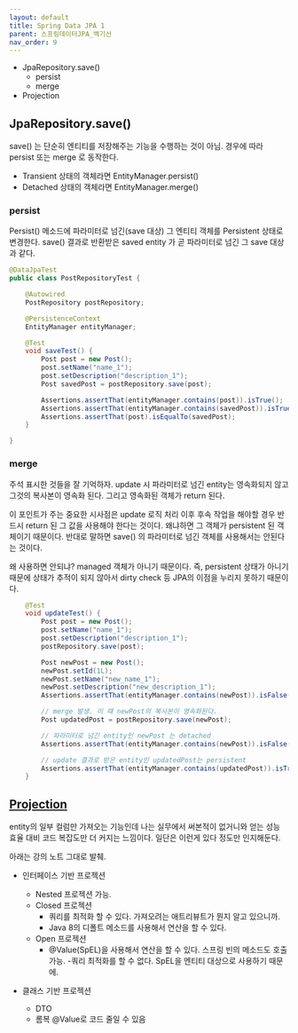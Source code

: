 ```yaml
---
layout: default
title: Spring Data JPA 1
parent: 스프링데이터JPA_백기선
nav_order: 9
---
```


- JpaRepository.save()
  - persist
  - merge
- Projection

## JpaRepository.save()
save() 는 단순히 엔티티를 저장해주는 기능을 수행하는 것이 아님. 경우에 따라 persist 또는 merge 로 동작한다.
- Transient 상태의 객체라면 EntityManager.persist()
- Detached 상태의 객체라면 EntityManager.merge()

### persist
Persist() 메소드에 파라미터로 넘긴(save 대상) 그 엔티티 객체를 Persistent 상태로 변경한다.
save() 결과로 반환받은 saved entity 가 곧 파라미터로 넘긴 그 save 대상과 같다.

```java
@DataJpaTest
public class PostRepositoryTest {

    @Autowired
    PostRepository postRepository;

    @PersistenceContext
    EntityManager entityManager;

    @Test
    void saveTest() {
        Post post = new Post();
        post.setName("name_1");
        post.setDescription("description_1");
        Post savedPost = postRepository.save(post);

        Assertions.assertThat(entityManager.contains(post)).isTrue();
        Assertions.assertThat(entityManager.contains(savedPost)).isTrue();
        Assertions.assertThat(post).isEqualTo(savedPost);
    }

}
```

### merge
주석 표시한 것들을 잘 기억하자.
update 시 파라미터로 넘긴 entity는 영속화되지 않고 그것의 복사본이 영속화 된다.
그리고 영속화된 객체가 return 된다.

이 포인트가 주는 중요한 시사점은 update 로직 처리 이후 후속 작업을 해야할 경우 반드시 return 된 그 값을 사용해야 한다는 것이다.
왜냐하면 그 객체가 persistent 된 객체이기 때문이다. 반대로 말하면 save() 의 파라미터로 넘긴 객체를 사용해서는 안된다는 것이다.

왜 사용하면 안되냐? managed 객체가 아니기 때문이다. 즉, persistent 상태가 아니기 때문에 상태가 추적이 되지 않아서
dirty check 등 JPA의 이점을 누리지 못하기 때문이다.
```java
    @Test
    void updateTest() {
        Post post = new Post();
        post.setName("name_1");
        post.setDescription("description_1");
        postRepository.save(post);

        Post newPost = new Post();
        newPost.setId(1L);
        newPost.setName("new_name_1");
        newPost.setDescription("new_description_1");
        Assertions.assertThat(entityManager.contains(newPost)).isFalse();

        // merge 발생. 이 때 newPost의 복사본이 영속화된다.
        Post updatedPost = postRepository.save(newPost);

        // 파라미터로 넘긴 entity인 newPost 는 detached
        Assertions.assertThat(entityManager.contains(newPost)).isFalse();

        // update 결과로 받은 entity인 updatedPost는 persistent
        Assertions.assertThat(entityManager.contains(updatedPost)).isTrue();
    }
```

## [Projection](https://www.baeldung.com/spring-data-jpa-projections)
entity의 일부 컬럼만 가져오는 기능인데 나는 실무에서 써본적이 없거니와 얻는 성능 효율 대비 코드 복잡도만 더 커지는 느낌이다.
일단은 이런게 있다 정도만 인지해둔다.

아래는 강의 노트 그대로 발췌.
- 인터페이스 기반 프로젝션
  - Nested 프로젝션 가능.
  - Closed 프로젝션
    - 쿼리를 최적화 할 수 있다. 가져오려는 애트리뷰트가 뭔지 알고 있으니까.
    - Java 8의 디폴트 메소드를 사용해서 연산을 할 수 있다. 
  - Open 프로젝션
    - @Value(SpEL)을 사용해서 연산을 할 수 있다. 스프링 빈의 메소드도 호출 가능.
    -쿼리 최적화를 할 수 없다. SpEL을 엔티티 대상으로 사용하기 때문에.

- 클래스 기반 프로젝션
  - DTO
  - 롬복 @Value로 코드 줄일 수 있음
  
